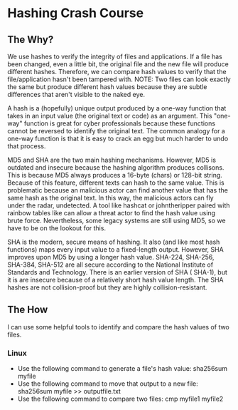 <h1>Hashing Crash Course</h1>

<h2>The Why?</h2>

<p>We use hashes to verify the integrity of files and applications. If a file has been changed, even a little bit, the original file and the new file will produce different hashes. Therefore, we can compare hash values to verify that the file/application hasn't been tampered with. NOTE: Two files can look exactly the same but produce different hash values because they are subtle differences that aren't visible to the naked eye.

A hash is a (hopefully) unique output produced by a one-way function that takes in an input value (the original text or code) as an argument. This "one-way" function is great for cyber professionals because these functions cannot be reversed to identify the original text. The common analogy for a one-way function is that it is easy to crack an egg but much harder to undo that process.

MD5 and SHA are the two main hashing mechanisms. However, MD5 is outdated and insecure because the hashing algorithm produces collisons. This is because MD5 always produces a 16-byte (chars) or 128-bit string. Because of this feature, different texts can hash to the same value. This is problematic because an malicious actor can find another value that has the same hash as the original text. In this way, the malicious actors can fly under the radar, undetected. A tool like hashcat or johntheripper paired with rainbow tables like can allow a threat actor to find the hash value using brute force. Nevertheless, some legacy systems are still using MD5, so we have to be on the lookout for this. 

SHA is the modern, secure means of hashing. It also (and like most hash functions) maps every input value to a fixed-length output. However, 
SHA improves upon MD5 by using a longer hash value. SHA-224, SHA-256, SHA-384, SHA-512 are all secure according to the National Institute of Standards and Technology. There is an earlier version of SHA ( SHA-1), but it is are insecure because of a relatively short hash value length. The SHA hashes are not collision-proof but they are highly collision-resistant. 

</p>

<h2>The How</h2>
<p>I can use some helpful tools to identify and compare the hash values of two files.</p>

<h3>Linux</h3>
<p>
<ul>
<li>Use the following command to generate a file's hash value: sha256sum myfile</li>
<li>Use the following command to move that output to a new file: sha256sum myfile >> outputfile.txt</li> 
<li>Use the following command to compare two files: cmp myfile1 myfile2</li>
</ul>
</p>
